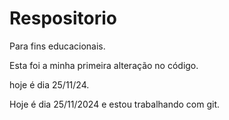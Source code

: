 # Respositorio
Para fins educacionais.

Esta foi a minha primeira alteração no código.

hoje é dia 25/11/24.

Hoje é dia 25/11/2024 e estou trabalhando com git.